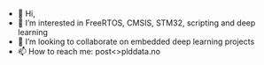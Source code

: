 - 👋 Hi, 
- 👀 I’m interested in FreeRTOS, CMSIS, STM32, scripting and deep learning
- 💞️ I’m looking to collaborate on embedded deep learning projects
- 📫 How to reach me: post<>plddata.no

<!---
plddata/plddata is a ✨ special ✨ repository because its `README.md` (this file) appears on your GitHub profile.
You can click the Preview link to take a look at your changes.
--->
